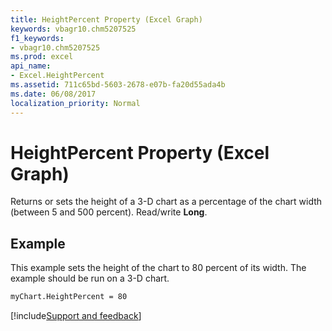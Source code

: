 ```yaml
---
title: HeightPercent Property (Excel Graph)
keywords: vbagr10.chm5207525
f1_keywords:
- vbagr10.chm5207525
ms.prod: excel
api_name:
- Excel.HeightPercent
ms.assetid: 711c65bd-5603-2678-e07b-fa20d55ada4b
ms.date: 06/08/2017
localization_priority: Normal
---
```



# HeightPercent Property (Excel Graph)

Returns or sets the height of a 3-D chart as a percentage of the chart width (between 5 and 500 percent). Read/write  **Long**.


## Example

This example sets the height of the chart to 80 percent of its width. The example should be run on a 3-D chart.


```vb
myChart.HeightPercent = 80
```

[!include[Support and feedback](~/includes/feedback-boilerplate.md)]